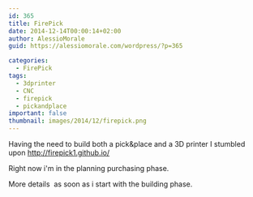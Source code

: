 ```yaml
---
id: 365
title: FirePick
date: 2014-12-14T00:00:14+02:00
author: AlessioMorale
guid: https://alessiomorale.com/wordpress/?p=365

categories:
  - FirePick
tags:
  - 3dprinter
  - CNC
  - firepick
  - pickandplace
important: false
thumbnail: images/2014/12/firepick.png
---
```


Having the need to build both a pick&place and a 3D printer I stumbled upon http://firepick1.github.io/

Right now i'm in the planning purchasing phase.

More details  as soon as i start with the building phase.
